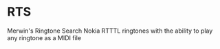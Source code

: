 # RTS
Merwin's Ringtone Search
Nokia RTTTL ringtones with the ability to play any ringtone as a MIDI file